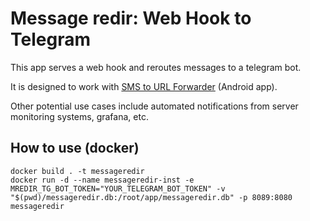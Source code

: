 # Message redir: Web Hook to Telegram

This app serves a web hook and reroutes messages to a telegram bot.

It is designed to work with [SMS to URL Forwarder](https://f-droid.org/en/packages/tech.bogomolov.incomingsmsgateway/) (Android app).

Other potential use cases include automated notifications from server monitoring systems, grafana, etc.

## How to use (docker)

```
docker build . -t messageredir
docker run -d --name messageredir-inst -e MREDIR_TG_BOT_TOKEN="YOUR_TELEGRAM_BOT_TOKEN" -v "$(pwd)/messageredir.db:/root/app/messageredir.db" -p 8089:8080 messageredir
```
